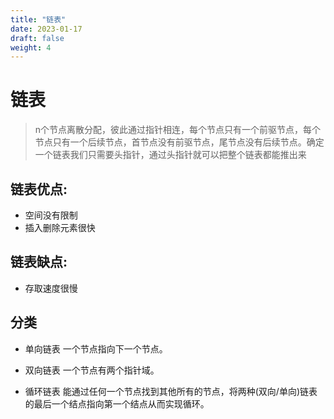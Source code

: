 ```yaml
---
title: "链表"
date: 2023-01-17
draft: false
weight: 4
---
```


# 链表

> n个节点离散分配，彼此通过指针相连，每个节点只有一个前驱节点，每个节点只有一个后续节点，首节点没有前驱节点，尾节点没有后续节点。确定一个链表我们只需要头指针，通过头指针就可以把整个链表都能推出来



## 链表优点:

+ 空间没有限制
+ 插入删除元素很快

## 链表缺点:

+ 存取速度很慢


## 分类

+ 单向链表 一个节点指向下一个节点。

+ 双向链表 一个节点有两个指针域。

+ 循环链表 能通过任何一个节点找到其他所有的节点，将两种(双向/单向)链表的最后一个结点指向第一个结点从而实现循环。